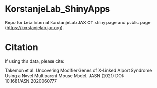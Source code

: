 # KorstanjeLab_ShinyApps
Repo for beta internal KorstanjeLab JAX CT shiny page and public page (https://korstanjelab.jax.org).

# Citation

If using this data, please cite:

Takemon et al. Uncovering Modifier Genes of X-Linked Alport Syndrome Using a Novel Multiparent Mouse Model. JASN (2021)
DOI: 10.1681/ASN.2020060777
